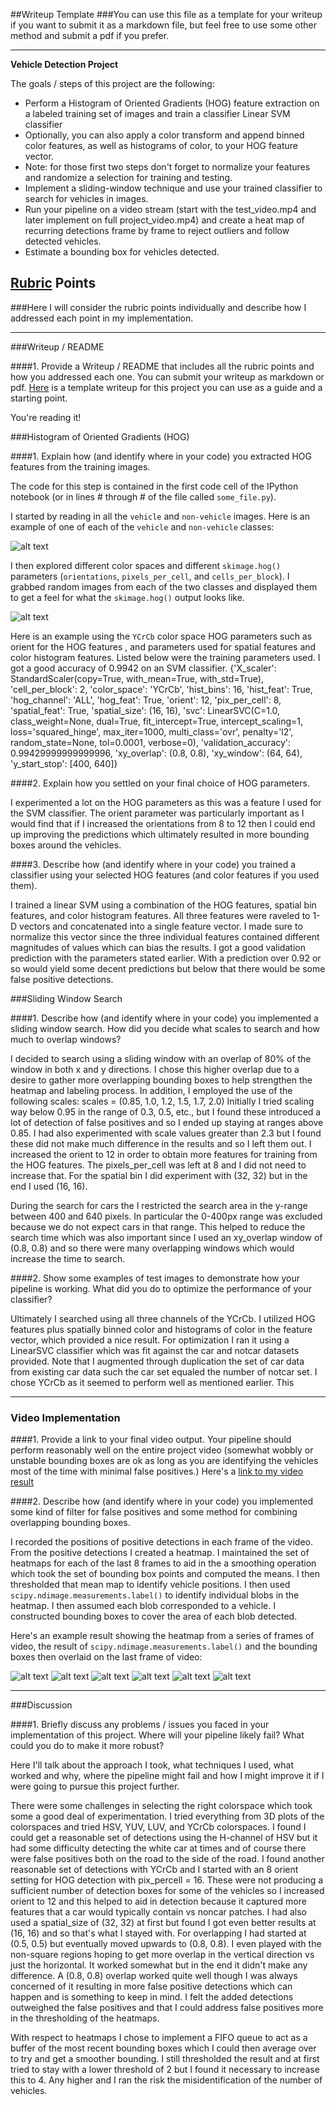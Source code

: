 ##Writeup Template
###You can use this file as a template for your writeup if you want to submit it as a markdown file, but feel free to use some other method and submit a pdf if you prefer.

---

**Vehicle Detection Project**

The goals / steps of this project are the following:

* Perform a Histogram of Oriented Gradients (HOG) feature extraction on a labeled training set of images and train a classifier Linear SVM classifier
* Optionally, you can also apply a color transform and append binned color features, as well as histograms of color, to your HOG feature vector. 
* Note: for those first two steps don't forget to normalize your features and randomize a selection for training and testing.
* Implement a sliding-window technique and use your trained classifier to search for vehicles in images.
* Run your pipeline on a video stream (start with the test_video.mp4 and later implement on full project_video.mp4) and create a heat map of recurring detections frame by frame to reject outliers and follow detected vehicles.
* Estimate a bounding box for vehicles detected.

[//]: # (Image References)
[image1]: ./output_images/car_not_car.png
[image2]: ./output_images/HOG_example.png
[image3]: ./output_images/test1_heatmap_labels.png
[image4]: ./output_images/test2_heatmap_labels.png
[image5]: ./output_images/test3_heatmap_labels.png
[image6]: ./output_images/test4_heatmap_labels.png
[image7]: ./output_images/test5_heatmap_labels.png
[image8]: ./output_images/test6_heatmap_labels.png
[video1]: ./output_images/project_video_output.mp4

## [Rubric](https://review.udacity.com/#!/rubrics/513/view) Points
###Here I will consider the rubric points individually and describe how I addressed each point in my implementation.  

---
###Writeup / README

####1. Provide a Writeup / README that includes all the rubric points and how you addressed each one.  You can submit your writeup as markdown or pdf.  [Here](https://github.com/udacity/CarND-Vehicle-Detection/blob/master/writeup_template.md) is a template writeup for this project you can use as a guide and a starting point.  

You're reading it!

###Histogram of Oriented Gradients (HOG)

####1. Explain how (and identify where in your code) you extracted HOG features from the training images.

The code for this step is contained in the first code cell of the IPython notebook (or in lines # through # of the file called `some_file.py`).  

I started by reading in all the `vehicle` and `non-vehicle` images.  Here is an example of one of each of the `vehicle` and `non-vehicle` classes:

![alt text][image1]

I then explored different color spaces and different `skimage.hog()` parameters (`orientations`, `pixels_per_cell`, and `cells_per_block`).  I grabbed random images from each of the two classes and displayed them to get a feel for what the `skimage.hog()` output looks like.

![alt text][image2]

Here is an example using the `YCrCb` color space HOG parameters such as orient for the HOG features , and parameters used for spatial features and color histogram features.  Listed below were the training parameters used.  I got a good accuracy of 0.9942 on an SVM classifier.
{'X_scaler': StandardScaler(copy=True, with_mean=True, with_std=True),
 'cell_per_block': 2,
 'color_space': 'YCrCb',
 'hist_bins': 16,
 'hist_feat': True,
 'hog_channel': 'ALL',
 'hog_feat': True,
 'orient': 12,
 'pix_per_cell': 8,
 'spatial_feat': True,
 'spatial_size': (16, 16),
 'svc': LinearSVC(C=1.0, class_weight=None, dual=True, fit_intercept=True,
      intercept_scaling=1, loss='squared_hinge', max_iter=1000,
      multi_class='ovr', penalty='l2', random_state=None, tol=0.0001,
      verbose=0),
 'validation_accuracy': 0.99429999999999996,
 'xy_overlap': (0.8, 0.8),
 'xy_window': (64, 64),
 'y_start_stop': [400, 640]}


####2. Explain how you settled on your final choice of HOG parameters.

I experimented a lot on the HOG parameters as this was a feature I used for the SVM classifier.  The orient parameter was particularly important as I would find that if I increased the orientations from 8 to 12 then I could end up improving the predictions which ultimately resulted in more bounding boxes around the vehicles.

####3. Describe how (and identify where in your code) you trained a classifier using your selected HOG features (and color features if you used them).

I trained a linear SVM using a combination of the HOG features, spatial bin features, and color histogram features.  All three features were raveled to 1-D vectors and concatenated into a single feature vector.  I made sure to normalize this vector since the three individual features contained different magnitudes of values which can bias the results.  I got a good validation prediction with the parameters stated earlier.  With a prediction over 0.92 or so would yield some decent predictions but below that there would be some false positive detections.


###Sliding Window Search

####1. Describe how (and identify where in your code) you implemented a sliding window search.  How did you decide what scales to search and how much to overlap windows?

I decided to search using a sliding window with an overlap of 80% of the window in both x and y directions.  I chose this higher overlap due to a desire to gather more overlapping bounding boxes to help strengthen the heatmap and labeling process.
In addition, I employed the use of the following scales:  scales = (0.85, 1.0, 1.2, 1.5, 1.7, 2.0)
Initially I tried scaling way below 0.95 in the range of 0.3, 0.5, etc., but I found these introduced a lot of detection of false positives and so I ended up staying at ranges above 0.85.  I had also experimented with scale values greater than 2.3 but I found these did not make much difference in the results and so I left them out.  I increased the orient to 12 in order to obtain more features for training from the HOG features.  The pixels_per_cell was left at 8 and I did not need to increase that.  For the spatial bin I did experiment with (32, 32) but in the end I used (16, 16).  

During the search for cars the I restricted the search area in the y-range between 400 and 640 pixels.  In particular the 0-400px range was excluded because we do not expect cars in that range.  This helped to reduce the search time which was also important since I used an xy_overlap window of (0.8, 0.8) and so there were many overlapping windows which would increase the time to search.

####2. Show some examples of test images to demonstrate how your pipeline is working.  What did you do to optimize the performance of your classifier?

Ultimately I searched using all three channels of the YCrCb.  I utilized HOG features plus spatially binned color and histograms of color in the feature vector, which provided a nice result.  For optimization I ran it using a LinearSVC classifier which was fit against the car and notcar datasets provided.  Note that I augmented through duplication the set of car data from existing car data such the car set equaled the number of notcar set.  I chose YCrCb as it seemed to perform well as mentioned earlier.  This 

---

### Video Implementation

####1. Provide a link to your final video output.  Your pipeline should perform reasonably well on the entire project video (somewhat wobbly or unstable bounding boxes are ok as long as you are identifying the vehicles most of the time with minimal false positives.)
Here's a [link to my video result](./output_images/project_video_output.mp4)


####2. Describe how (and identify where in your code) you implemented some kind of filter for false positives and some method for combining overlapping bounding boxes.

I recorded the positions of positive detections in each frame of the video.  From the positive detections I created a heatmap.  I maintained the set of heatmaps for each of the last 8 frames to aid in the a smoothing operation which took the set of bounding box points and computed the means.  I then thresholded that mean map to identify vehicle positions.  I then used `scipy.ndimage.measurements.label()` to identify individual blobs in the heatmap.  I then assumed each blob corresponded to a vehicle.  I constructed bounding boxes to cover the area of each blob detected.  

Here's an example result showing the heatmap from a series of frames of video, the result of `scipy.ndimage.measurements.label()` and the bounding boxes then overlaid on the last frame of video:

![alt text][image3]
![alt text][image4]
![alt text][image5]
![alt text][image6]
![alt text][image7]
![alt text][image8]


---

###Discussion

####1. Briefly discuss any problems / issues you faced in your implementation of this project.  Where will your pipeline likely fail?  What could you do to make it more robust?

Here I'll talk about the approach I took, what techniques I used, what worked and why, where the pipeline might fail and how I might improve it if I were going to pursue this project further.  

There were some challenges in selecting the right colorspace which took some a good deal of experimentation.  I tried everything from 3D plots of the colorspaces and tried HSV, YUV, LUV, and YCrCb colorspaces.  I found I could get a reasonable set of detections using the H-channel of HSV but it had some difficulty detecting the white car at times and of course there were false positives both on the road to the side of the road.
I found another reasonable set of detections with YCrCb and I started with an 8 orient setting for HOG detection with pix_percell = 16.  These were not producing a sufficient number of detection boxes for some of the vehicles so I increased orient to 12 and this helped to aid in detection because it captured more features that a car would typically contain vs noncar patches.  I had also used a spatial_size of (32, 32) at first but found I got even better results at (16, 16) and so that's what I stayed with.
For overlapping I had started at (0.5, 0.5) but eventually moved upwards to (0.8, 0.8).  I even played with the non-square regions hoping to get more overlap in the vertical direction vs just the horizontal.  It worked somewhat but in the end it didn't make any difference.  A (0.8, 0.8) overlap worked quite well though I was always concerned of it resulting in more false positive detections which can happen and is something to keep in mind.  I felt the added detections outweighed the false positives and that I could address false positives more in the thresholding of the heatmaps.

With respect to heatmaps I chose to implement a FIFO queue to act as a buffer of the most recent bounding boxes which I could then average over to try and get a smoother bounding.  I still thresholded the result and at first tried to stay with a lower threshold of 2 but I found it necessary to increase this to 4. Any higher and I ran the risk the misidentification of the number of vehicles.
